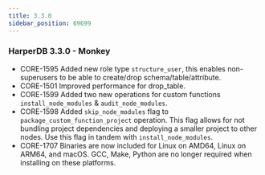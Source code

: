 ```yaml
---
title: 3.3.0
sidebar_position: 69699
---
```


### HarperDB 3.3.0 - Monkey

* CORE-1595 Added new role type `structure_user`, this enables non-superusers to be able to create/drop schema/table/attribute. 
* CORE-1501 Improved performance for drop_table. 
* CORE-1599 Added two new operations for custom functions `install_node_modules` & `audit_node_modules`. 
* CORE-1598 Added `skip_node_modules` flag to `package_custom_function_project` operation. This flag allows for not bundling project dependencies and deploying a smaller project to other nodes. Use this flag in tandem with `install_node_modules`. 
* CORE-1707 Binaries are now included for Linux on AMD64, Linux on ARM64, and macOS. GCC, Make, Python are no longer required when installing on these platforms.
